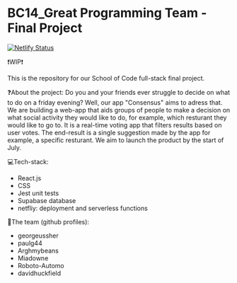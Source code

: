 # BC14_Great Programming Team - Final Project

[![Netlify Status](https://api.netlify.com/api/v1/badges/02c7c6bd-d99f-47ee-9758-26a8b738283a/deploy-status)]([https://app.netlify.com/sites/georgeussherportfolio/deploys](https://consensusgpt.netlify.app/))

❗WIP❗


  This is the repository for our School of Code full-stack final project. 

❓About the project:
  Do you and your friends ever struggle to decide on what to do on a friday evening? Well, our app "Consensus" aims to adress that.
  We are building a web-app that aids groups of people to make a decision on what social activity they would like to do, for example, which resturant they would 
  like to go to. It is a real-time voting app that filters results based on user votes. The end-result is a single suggestion made by the app for example, a 
  specific resturant. 
  We aim to launch the product by the start of July.

💻Tech-stack:
- React.js
- CSS
- Jest unit tests
- Supabase database
- netfliy: deployment and serverless functions

👥The team (github profiles):
- georgeussher
- paulg44
- Arghmybeans
- Miadowne
- Roboto-Automo
- davidhuckfield

